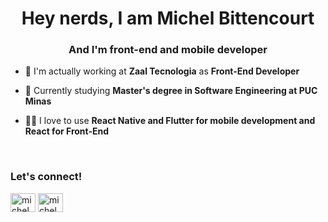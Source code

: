 <h1 align="center">Hey nerds, I am Michel Bittencourt</h1>
<h3 align="center">And I'm front-end and mobile developer</h3>

- 🔭 I'm actually working at **Zaal Tecnologia** as **Front-End Developer**

- 🌱 Currently studying **Master's degree in Software Engineering at PUC Minas**

- 👨‍💻 I love to use **React Native and Flutter for mobile development and React for Front-End**

<p align="left">
<br>
<h3 align="left">Let's connect!</h3>
<a href="https://linkedin.com/in/michelbittencourt" target="_blank"><img align="center" src="https://cdn.jsdelivr.net/npm/simple-icons@3.0.1/icons/linkedin.svg" alt="michelbittencourt" height="30" width="40"/></a>
<a href="https://instagram.com/michelbittencourt" target="_blank"><img align="center" src="https://cdn.jsdelivr.net/npm/simple-icons@3.0.1/icons/instagram.svg" alt="michelbittencourt" height="30" width="40" /></a>
</p>
<br>
